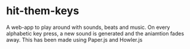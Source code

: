 # hit-them-keys
A web-app to play around with sounds, beats and music. On every alphabetic key press, a new sound is generated and the aniamtion fades away.
This has been made using Paper.js and Howler.js
